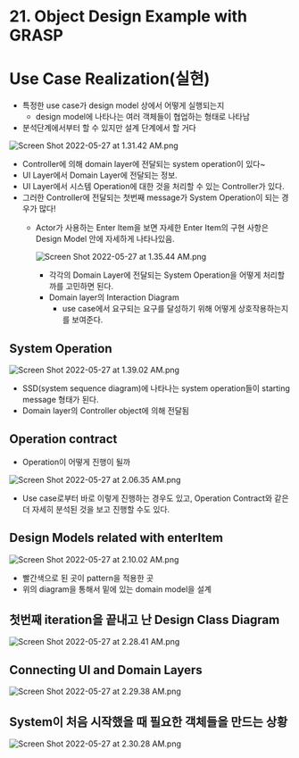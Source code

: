 # 21. Object Design Example with GRASP

# Use Case Realization(실현)

- 특정한 use case가 design model 상에서 어떻게 실행되는지
    - design model에 나타나는 여러 객체들이 협업하는 형태로 나타남
- 분석단계에서부터 할 수 있지만 설계 단계에서 할 거다

![Screen Shot 2022-05-27 at 1.31.42 AM.png](21%20Object%20Design%20Example%20with%20GRASP%202aa3929bfe30471093a41954d739d1c5/Screen_Shot_2022-05-27_at_1.31.42_AM.png)

- Controller에 의해 domain layer에 전달되는 system operation이 있다~
- UI Layer에서 Domain Layer에 전달되는 정보.
- UI Layer에서 시스템 Operation에 대한 것을 처리할 수 있는 Controller가 있다.
- 그러한 Controller에 전달되는 첫번째 message가 System Operation이 되는 경우가 많다!
    - Actor가 사용하는 Enter Item을 보면  자세한 Enter Item의 구현 사항은Design Model 안에 자세하게 나타나있음.
        
        ![Screen Shot 2022-05-27 at 1.35.44 AM.png](21%20Object%20Design%20Example%20with%20GRASP%202aa3929bfe30471093a41954d739d1c5/Screen_Shot_2022-05-27_at_1.35.44_AM.png)
        
        - 각각의 Domain Layer에 전달되는 System Operation을 어떻게 처리할까를 고민하면 된다.
        - Domain layer의 Interaction Diagram
            - use case에서 요구되는 요구를 달성하기 위해 어떻게 상호작용하는지를 보여준다.
            

## System Operation

![Screen Shot 2022-05-27 at 1.39.02 AM.png](21%20Object%20Design%20Example%20with%20GRASP%202aa3929bfe30471093a41954d739d1c5/Screen_Shot_2022-05-27_at_1.39.02_AM.png)

- SSD(system sequence diagram)에 나타나는 system operation들이 starting message 형태가 된다.
- Domain layer의 Controller object에 의해 전달됨

## Operation contract

- Operation이 어떻게 진행이 될까

![Screen Shot 2022-05-27 at 2.06.35 AM.png](21%20Object%20Design%20Example%20with%20GRASP%202aa3929bfe30471093a41954d739d1c5/Screen_Shot_2022-05-27_at_2.06.35_AM.png)

- Use case로부터 바로 이렇게 진행하는 경우도 있고, Operation Contract와 같은 더 자세히 분석된 것을 보고 진행할 수도 있다.

## Design Models related with enterItem

![Screen Shot 2022-05-27 at 2.10.02 AM.png](21%20Object%20Design%20Example%20with%20GRASP%202aa3929bfe30471093a41954d739d1c5/Screen_Shot_2022-05-27_at_2.10.02_AM.png)

- 빨간색으로 된 곳이 pattern을 적용한 곳
- 위의 diagram을 통해서 밑에 있는 domain model을 설계

## 첫번째 iteration을 끝내고 난 Design Class Diagram

![Screen Shot 2022-05-27 at 2.28.41 AM.png](21%20Object%20Design%20Example%20with%20GRASP%202aa3929bfe30471093a41954d739d1c5/Screen_Shot_2022-05-27_at_2.28.41_AM.png)

## Connecting UI and Domain Layers

![Screen Shot 2022-05-27 at 2.29.38 AM.png](21%20Object%20Design%20Example%20with%20GRASP%202aa3929bfe30471093a41954d739d1c5/Screen_Shot_2022-05-27_at_2.29.38_AM.png)

## System이 처음 시작했을 때 필요한 객체들을 만드는 상황

![Screen Shot 2022-05-27 at 2.30.28 AM.png](21%20Object%20Design%20Example%20with%20GRASP%202aa3929bfe30471093a41954d739d1c5/Screen_Shot_2022-05-27_at_2.30.28_AM.png)
